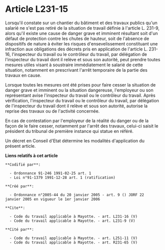 # Article L231-15

Lorsqu'il constate sur un chantier du bâtiment et des travaux publics qu'un salarié ne s'est pas retiré de la situation de
travail définie à l'article L. 231-9, alors qu'il existe une cause de danger grave et imminent résultant soit d'un défaut de
protection contre les chutes de hauteur, soit de l'absence de dispositifs de nature à éviter les risques d'ensevelissement
constituant une infraction aux obligations des décrets pris en application de l'article L. 231-16, l'inspecteur du travail ou
le contrôleur du travail, par délégation de l'inspecteur du travail dont il relève et sous son autorité, peut prendre toutes
mesures utiles visant à soustraire immédiatement le salarié de cette situation, notamment en prescrivant l'arrêt temporaire
de la partie des travaux en cause.

Lorsque toutes les mesures ont été prises pour faire cesser la situation de danger grave et imminent ou la situation
dangereuse, l'employeur ou son représentant avise l'inspecteur du travail ou le contrôleur du travail. Après vérification,
l'inspecteur du travail ou le contrôleur du travail, par délégation de l'inspecteur du travail dont il relève et sous son
autorité, autorise la reprise des travaux ou de l'activité concernée.

En cas de contestation par l'employeur de la réalité du danger ou de la façon de le faire cesser, notamment par l'arrêt des
travaux, celui-ci saisit le président du tribunal de première instance qui statue en référé.

Un décret en Conseil d'Etat détermine les modalités d'application du présent article.

**Liens relatifs à cet article**

	**Codifié par**:

	  - Ordonnance 91-246 1991-02-25 art. 1
	  - Loi n°91-1379 1991-12-28 art. 1 (ratification)

	**Créé par**:

	  - Ordonnance n°2005-44 du 20 janvier 2005 - art. 9 () JORF 22 janvier 2005 en vigueur le 1er janvier 2006

	**Cite**:

	  - Code du travail applicable à Mayotte. - art. L231-16 (V)
	  - Code du travail applicable à Mayotte. - art. L231-9 (V)

	**Cité par**:

	  - Code du travail applicable à Mayotte. - art. L251-11 (V)
	  - Code du travail applicable à Mayotte. - art. R231-65 (V)
